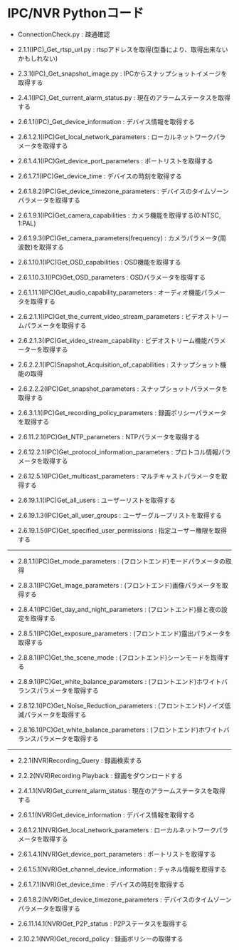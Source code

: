 # IPC/NVR Pythonコード

- ConnectionCheck.py : 疎通確認

- 2.1.1(IPC)_Get_rtsp_url.py : rtspアドレスを取得(型番により、取得出来ないかもしれない)

- 2.3.1(IPC)_Get_snapshot_image.py : IPCからスナップショットイメージを取得する

- 2.4.1(IPC)_Get_current_alarm_status.py : 現在のアラームステータスを取得する

- 2.6.1.1(IPC)_Get_device_information : デバイス情報を取得する

- 2.6.1.2.1(IPC)Get_local_network_parameters : ローカルネットワークパラメータを取得する

- 2.6.1.4.1(IPC)Get_device_port_parameters : ポートリストを取得する

- 2.6.1.7.1(IPC)Get_device_time : デバイスの時刻を取得する

- 2.6.1.8.2(IPC)Get_device_timezone_parameters : デバイスのタイムゾーンパラメータを取得する

- 2.6.1.9.1(IPC)Get_camera_capabilities : カメラ機能を取得する(0:NTSC, 1:PAL)

- 2.6.1.9.3(IPC)Get_camera_parameters(frequency) : カメラパラメータ(周波数)を取得する

- 2.6.1.10.1(IPC)Get_OSD_capabilities : OSD機能を取得する

- 2.6.1.10.3.1(IPC)Get_OSD_parameters : OSDパラメータを取得する

- 2.6.1.11.1(IPC)Get_audio_capability_parameters : オーディオ機能パラメータを取得する


- 2.6.2.1.1(IPC)Get_the_current_video_stream_parameters : ビデオストリームパラメータを取得する

- 2.6.2.1.3(IPC)Get_video_stream_capability : ビデオストリーム機能パラメーターを取得する

- 2.6.2.2.1(IPC)Snapshot_Acquisition_of_capabilities : スナップショット機能の取得

- 2.6.2.2.2(IPC)Get_snapshot_parameters : スナップショットパラメータを取得する


- 2.6.3.1.1(IPC)Get_recording_policy_parameters : 録画ポリシーパラメータを取得する


- 2.6.11.2.1(IPC)Get_NTP_parameters : NTPパラメータを取得する

- 2.6.12.2.1(IPC)Get_protocol_information_parameters : プロトコル情報パラメータを取得する

- 2.6.12.5.1(IPC)Get_multicast_parameters : マルチキャストパラメータを取得する

- 2.6.19.1.1(IPC)Get_all_users : ユーザーリストを取得する

- 2.6.19.1.3(IPC)Get_all_user_groups : ユーザーグループリストを取得する

- 2.6.19.1.5(IPC)Get_specified_user_permissions : 指定ユーザー権限を取得する

---
- 2.8.1.1(IPC)Get_mode_parameters : (フロントエンド)モードパラメータの取得

- 2.8.3.1(IPC)Get_image_parameters : (フロントエンド)画像パラメータを取得する

- 2.8.4.1(IPC)Get_day_and_night_parameters : (フロントエンド)昼と夜の設定を取得する

- 2.8.5.1(IPC)Get_exposure_parameters : (フロントエンド)露出パラメータを取得する

- 2.8.8.1(IPC)Get_the_scene_mode : (フロントエンド)シーンモードを取得する

- 2.8.9.1(IPC)Get_white_balance_parameters : (フロントエンド)ホワイトバランスパラメータを取得する

- 2.8.12.1(IPC)Get_Noise_Reduction_parameters : (フロントエンド)ノイズ低減パラメータを取得する

- 2.8.16.1(IPC)Get_white_balance_parameters : (フロントエンド)ホワイトバランスパラメータを取得する

---

- 2.2.1(NVR)Recording_Query : 録画検索する

- 2.2.2(NVR)Recording Playback : 録画をダウンロードする

- 2.4.1.1(NVR)Get_current_alarm_status : 現在のアラームステータスを取得する

- 2.6.1.1(NVR)Get_device_information : デバイス情報を取得する

- 2.6.1.2.1(NVR)Get_local_network_parameters : ローカルネットワークパラメータを取得する

- 2.6.1.4.1(NVR)Get_device_port_parameters : ポートリストを取得する

- 2.6.1.5.1(NVR)Get_channel_device_information : チャネル情報を取得する

- 2.6.1.7.1(NVR)Get_device_time : デバイスの時刻を取得する

- 2.6.1.8.2(NVR)Get_device_timezone_parameters : デバイスのタイムゾーンパラメータを取得する

- 2.6.11.14.1(NVR)Get_P2P_status : P2Pステータスを取得する

- 2.10.2.1(NVR)Get_record_policy : 録画ポリシーの取得する